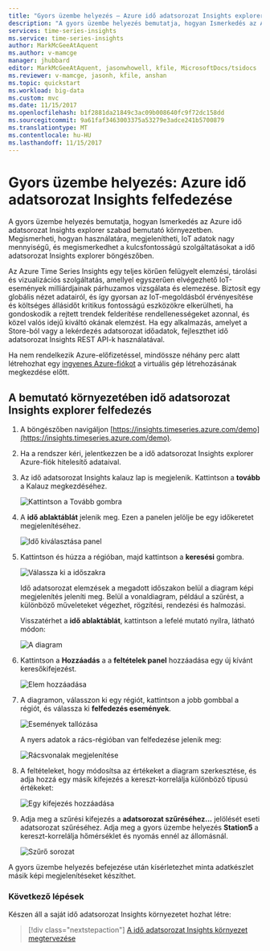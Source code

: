 ```yaml
---
title: "Gyors üzembe helyezés – Azure idő adatsorozat Insights explorer |} Microsoft Docs"
description: "A gyors üzembe helyezés bemutatja, hogyan Ismerkedés az Azure idő adatsorozat Insights explorer webböngészőben nagy mennyiségű adatot IoT megjelenítéséhez. Megismerkedhet a legfontosabb jellemzők bemutató környezetben."
services: time-series-insights
ms.service: time-series-insights
author: MarkMcGeeAtAquent
ms.author: v-mamcge
manager: jhubbard
editor: MarkMcGeeAtAquent, jasonwhowell, kfile, MicrosoftDocs/tsidocs
ms.reviewer: v-mamcge, jasonh, kfile, anshan
ms.topic: quickstart
ms.workload: big-data
ms.custom: mvc
ms.date: 11/15/2017
ms.openlocfilehash: b1f2881da21849c3ac09b008640fc9f72dc158dd
ms.sourcegitcommit: 9a61faf3463003375a53279e3adce241b5700879
ms.translationtype: MT
ms.contentlocale: hu-HU
ms.lasthandoff: 11/15/2017
---
```

# <a name="quickstart-explore-azure-time-series-insights"></a>Gyors üzembe helyezés: Azure idő adatsorozat Insights felfedezése
A gyors üzembe helyezés bemutatja, hogyan Ismerkedés az Azure idő adatsorozat Insights explorer szabad bemutató környezetben. Megismerheti, hogyan használatára, megjelenítheti, IoT adatok nagy mennyiségű, és megismerkedhet a kulcsfontosságú szolgáltatásokat a idő adatsorozat Insights explorer böngészőben. 

Az Azure Time Series Insights egy teljes körűen felügyelt elemzési, tárolási és vizualizációs szolgáltatás, amellyel egyszerűen elvégezhető IoT-események milliárdjainak párhuzamos vizsgálata és elemezése. Biztosít egy globális nézet adatairól, és így gyorsan az IoT-megoldásból érvényesítése és költséges állásidőt kritikus fontosságú eszközökre elkerülheti, ha gondoskodik a rejtett trendek felderítése rendellenességeket azonnal, és közel valós idejű kiváltó okának elemzést.  Ha egy alkalmazás, amelyet a Store-ból vagy a lekérdezés adatsorozat időadatok, fejleszthet idő adatsorozat Insights REST API-k használatával.

Ha nem rendelkezik Azure-előfizetéssel, mindössze néhány perc alatt létrehozhat egy [ingyenes Azure-fiókot](https://azure.microsoft.com/free/?ref=microsoft.com&utm_source=microsoft.com&utm_medium=docs&utm_campaign=visualstudio) a virtuális gép létrehozásának megkezdése előtt.

## <a name="explore-time-series-insights-explorer-in-a-demo-environment"></a>A bemutató környezetében idő adatsorozat Insights explorer felfedezés

1. A böngészőben navigáljon [https://insights.timeseries.azure.com/demo](https://insights.timeseries.azure.com/demo). 

2. Ha a rendszer kéri, jelentkezzen be a idő adatsorozat Insights explorer Azure-fiók hitelesítő adataival. 
 
3. Az idő adatsorozat Insights kalauz lap is megjelenik. Kattintson a **tovább** a Kalauz megkezdéséhez.

   ![Kattintson a Tovább gombra](media/quickstart/quickstart1.png)

4. A **idő ablaktáblát** jelenik meg. Ezen a panelen jelölje be egy időkeretet megjelenítéséhez.

   ![Idő kiválasztása panel](media/quickstart/quickstart2.png)

5. Kattintson és húzza a régióban, majd kattintson a **keresési** gombra.
 
   ![Válassza ki a időszakra](media/quickstart/quickstart3.png) 

   Idő adatsorozat elemzések a megadott időszakon belül a diagram képi megjelenítés jeleníti meg. Belül a vonaldiagram, például a szűrést, a különböző műveleteket végezhet, rögzítési, rendezési és halmozási. 

   Visszatérhet a **idő ablaktáblát**, kattintson a lefelé mutató nyílra, látható módon:

   ![A diagram](media/quickstart/quickstart4.png)

6. Kattintson a **Hozzáadás** a a **feltételek panel** hozzáadása egy új kívánt keresőkifejezést.

   ![Elem hozzáadása](media/quickstart/quickstart5.png)

7. A diagramon, válasszon ki egy régiót, kattintson a jobb gombbal a régiót, és válassza ki **felfedezés események**.
 
   ![Események tallózása](media/quickstart/quickstart6.png)

   A nyers adatok a rács-régióban van felfedezése jelenik meg:

   ![Rácsvonalak megjelenítése](media/quickstart/quickstart7.png)

8. A feltételeket, hogy módosítsa az értékeket a diagram szerkesztése, és adja hozzá egy másik kifejezés a kereszt-korrelálja különböző típusú értékeket:

   ![Egy kifejezés hozzáadása](media/quickstart/quickstart8.png)

9. Adja meg a szűrési kifejezés a **adatsorozat szűréséhez...**  jelölését eseti adatsorozat szűréséhez. Adja meg a gyors üzembe helyezés **Station5** a kereszt-korrelálja hőmérséklet és nyomás ennél az állomásnál.
 
   ![Szűrő sorozat](media/quickstart/quickstart9.png)

A gyors üzembe helyezés befejezése után kísérletezhet minta adatkészlet másik képi megjelenítéseket készíthet. 

### <a name="next-steps"></a>Következő lépések
Készen áll a saját idő adatsorozat Insights környezetet hozhat létre:
> [!div class="nextstepaction"]
> [A idő adatsorozat Insights környezet megtervezése](time-series-insights-environment-planning.md)
